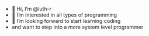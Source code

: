 - 👋 Hi, I’m @luth-r
- 👀 I’m interested in all types of programming
- 🌱 I’m looking forward to start learning coding
- and want to step into a more system level programmer

<!---
luth-r/luth-r is a ✨ special ✨ repository because its `README.md` (this file) appears on your GitHub profile.
You can click the Preview link to take a look at your changes.
--->
